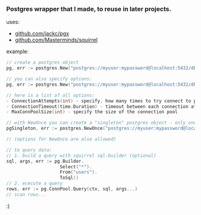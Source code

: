 ### Postgres wrapper that I made, to reuse in later projects.
uses: 
- [github.com/jackc/pgx](https://github.com/jackc/pgx/)
- [github.com/Masterminds/squirrel](https://github.com/Masterminds/squirrel)

example:
```go
// create a postgres object
pg, err := postgres.New("postgres://myuser:mypassword@localhost:5432/db_name")

// you can also specify options:
pg, err := postgres.New("postgres://myuser:mypassword@localhost:5432/db_name", postgres.MaxConnPoolSize(5))

// here is a list of all options:
- ConnectionAttempts(int) - specify, how many times to try connect to postgres, if a connection fails
- ConnectionTimeout(time.Duration) - timeout between each connection attempt
- MaxConnPoolSize(int) - specify the size of the connection pool

// with NewOnce you can create a "singleton" postgres object - only one instance will be created, no matter how many times NewOnce was called
pgSingleton, err := postgres.NewOnce("postgres://myuser:mypassword@localhost")

// (options for NewOnce are also allowed)

// to query data:
// 1. build a query with squirrel sql-builder (optional)
sql, args, err := pg.Builder.
                    Select("*").
                    From("users").
                    ToSql()
// 2. ececute a query
rows, err := pg.ConnPool.Query(ctx, sql, args...)
// scan rows...
```
:)